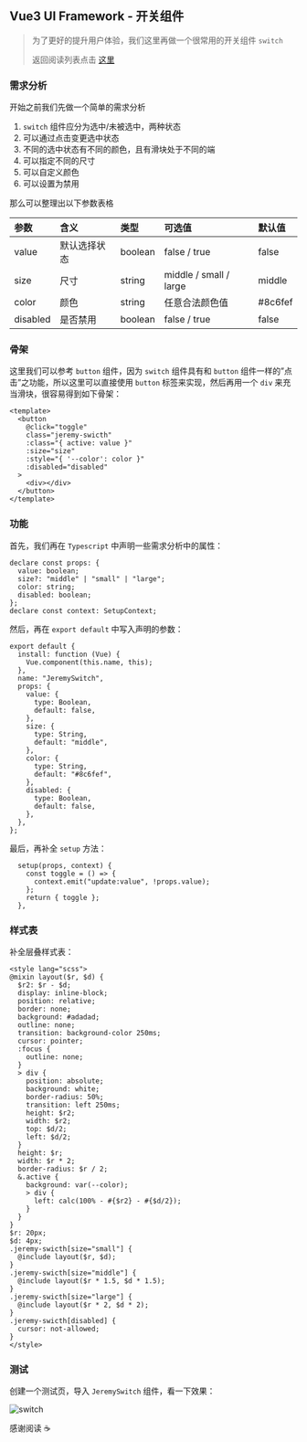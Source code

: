 ## Vue3 UI  Framework - 开关组件

> 为了更好的提升用户体验，我们这里再做一个很常用的开关组件 `switch`
>
> 返回阅读列表点击 [这里](https://www.cnblogs.com/jeremywucnblog/p/15674656.html)

### 需求分析

开始之前我们先做一个简单的需求分析

1. `switch` 组件应分为选中/未被选中，两种状态
2. 可以通过点击变更选中状态
3. 不同的选中状态有不同的颜色，且有滑块处于不同的端
4. 可以指定不同的尺寸
5. 可以自定义颜色
6. 可以设置为禁用

那么可以整理出以下参数表格

| 参数     | 含义         | 类型    | 可选值                 | 默认值  |
| :------- | :----------- | :------ | :--------------------- | :------ |
| value    | 默认选择状态 | boolean | false / true           | false   |
| size     | 尺寸         | string  | middle / small / large | middle  |
| color    | 颜色         | string  | 任意合法颜色值         | #8c6fef |
| disabled | 是否禁用     | boolean | false / true           | false   |

### 骨架

这里我们可以参考 `button` 组件，因为 `switch` 组件具有和 `button` 组件一样的”点击”之功能，所以这里可以直接使用 `button` 标签来实现，然后再用一个 `div` 来充当滑块，很容易得到如下骨架：

```vue
<template>
  <button
    @click="toggle"
    class="jeremy-swicth"
    :class="{ active: value }"
    :size="size"
    :style="{ '--color': color }"
    :disabled="disabled"
  >
    <div></div>
  </button>
</template>
```

### 功能

首先，我们再在 `Typescript` 中声明一些需求分析中的属性：

```vue
declare const props: {
  value: boolean;
  size?: "middle" | "small" | "large";
  color: string;
  disabled: boolean;
};
declare const context: SetupContext;
```

然后，再在 `export default` 中写入声明的参数：

```vue
export default {
  install: function (Vue) {
    Vue.component(this.name, this);
  },
  name: "JeremySwitch",
  props: {
    value: {
      type: Boolean,
      default: false,
    },
    size: {
      type: String,
      default: "middle",
    },
    color: {
      type: String,
      default: "#8c6fef",
    },
    disabled: {
      type: Boolean,
      default: false,
    },
  },
};
```

最后，再补全 `setup` 方法：

```vue
  setup(props, context) {
    const toggle = () => {
      context.emit("update:value", !props.value);
    };
    return { toggle };
  },
```

### 样式表

补全层叠样式表：

```vue
<style lang="scss">
@mixin layout($r, $d) {
  $r2: $r - $d;
  display: inline-block;
  position: relative;
  border: none;
  background: #adadad;
  outline: none;
  transition: background-color 250ms;
  cursor: pointer;
  :focus {
    outline: none;
  }
  > div {
    position: absolute;
    background: white;
    border-radius: 50%;
    transition: left 250ms;
    height: $r2;
    width: $r2;
    top: $d/2;
    left: $d/2;
  }
  height: $r;
  width: $r * 2;
  border-radius: $r / 2;
  &.active {
    background: var(--color);
    > div {
      left: calc(100% - #{$r2} - #{$d/2});
    }
  }
}
$r: 20px;
$d: 4px;
.jeremy-swicth[size="small"] {
  @include layout($r, $d);
}
.jeremy-swicth[size="middle"] {
  @include layout($r * 1.5, $d * 1.5);
}
.jeremy-swicth[size="large"] {
  @include layout($r * 2, $d * 2);
}
.jeremy-swicth[disabled] {
  cursor: not-allowed;
}
</style>
```

### 测试

创建一个测试页，导入 `JeremySwitch` 组件，看一下效果：

![switch](https://gitee.com/jeremywuiot/img-res-all/raw/master/src/iie_shop/switch.gif)

感谢阅读 :coffee:
